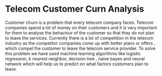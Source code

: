 # Telecom Customer Curn Analysis
Customer churn is a problem that every telecom company faces. Telecom companies spend a lot
of money on their customers and it is very important for them to analyse the behaviour of the
customer so that they do not plan to leave the services. Currently there is a lot of competition in
the telecom industry as the competitor companies come up with better plans or offers , which
compel the customer to leave the telecom service provider. To solve this problem we have used
machine learning algorithms like logistic regression, k nearest neighbor, decision tree , naive bayes
and neural network which will help us to predict on what factors customers plan to leave.

